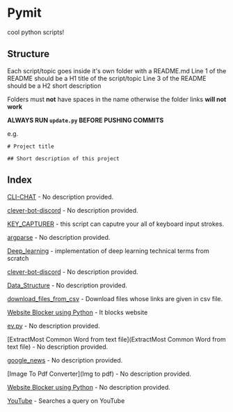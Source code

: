 
# Pymit
cool python scripts!

## Structure
Each script/topic goes inside it's own folder with a README.md
Line 1 of the README should be a H1 title of the script/topic
Line 3 of the README should be a H2 short description

Folders must **not** have spaces in the name otherwise the folder links **will not work**

**ALWAYS RUN `update.py` BEFORE PUSHING COMMITS**

e.g.
```
# Project title

## Short description of this project
```

## Index

[CLI-CHAT](CLI_CHAT) - No description provided.

[clever-bot-discord](cleverbot_discord) - No description provided.

[KEY_CAPTURER](key_capturer) - this script can caputre your all of keyboard input strokes.

[argparse](argparse) - No description provided.

[Deep_learning](Deep_learning) - implementation of deep learning technical terms from scratch

[clever-bot-discord](cleverbot_discord) - No description provided.

[Data_Structure](Data_Structure) - No description provided.

[download_files_from_csv](download_files_from_csv) - Download files whose links are given in csv file.

[Website Blocker using Python](Website-Blocker) -  It blocks website 

[ev.py](ev) - No description provided.

[ExtractMost Common Word from text file](ExtractMost Common Word from text file) - No description provided.

[google_news](google_news) - No description provided.

[Image To Pdf Converter](Img to pdf) - No description provided.

[Website Blocker using Python](Website-Blocker) - No description provided.

[YouTube](youtube) - Searches a query on YouTube

